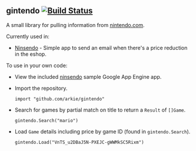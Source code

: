 gintendo [![Build Status](https://travis-ci.org/arkie/gintendo.svg?branch=master)](https://travis-ci.org/arkie/gintendo)
--------

A small library for pulling information from [nintendo.com](http://www.nintendo.com).

Currently used in:

- [Ninsendo](https://ninsend-o.appspot.com) - Simple app to send an email when
  there's a price reduction in the eshop.

To use in your own code:

- View the included [ninsendo](/ninsendo) sample Google App Engine app.
- Import the repository.

  ```import "github.com/arkie/gintendo"```

- Search for games by partial match on title to return a `Result` of `[]Game`.

  ```gintendo.Search("mario") ```

- Load `Game` details including price by game ID (found in `gintendo.Search`).

  ```gintendo.Load("VnTS_u2DBaJ5N-PXEJC-gWWMkSC5Rixm") ```
